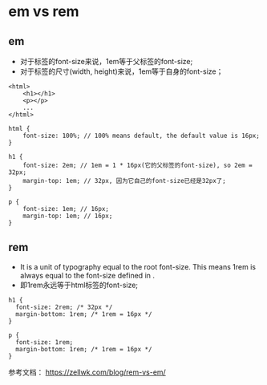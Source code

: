 
# em vs rem

## em

- 对于标签的font-size来说，1em等于父标签的font-size;
- 对于标签的尺寸(width, height)来说，1em等于自身的font-size；

```
<html>
    <h1></h1>
    <p></p>
    ...
</html>   

html {
    font-size: 100%; // 100% means default, the default value is 16px;
}

h1 {
    font-size: 2em; // 1em = 1 * 16px(它的父标签的font-size), so 2em = 32px; 
    margin-top: 1em; // 32px, 因为它自己的font-size已经是32px了;
}

p {
    font-size: 1em; // 16px;
    margin-top: 1em; // 16px;
}

```

## rem

- It is a unit of typography equal to the root font-size. This means 1rem is always equal to the font-size defined in <html>.
- 即1rem永远等于html标签的font-size;

```
h1 {
  font-size: 2rem; /* 32px */
  margin-bottom: 1rem; /* 1rem = 16px */
}

p {
  font-size: 1rem;
  margin-bottom: 1rem; /* 1rem = 16px */
}
```

参考文档：
https://zellwk.com/blog/rem-vs-em/